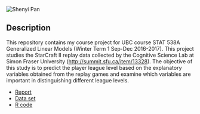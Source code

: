 ![Shenyi Pan](http://i.imgur.com/4l6r8pv.png)

## Description
This repository contains my course project for UBC course STAT 538A Generalized Linear Models (Winter Term 1 Sep-Dec 2016-2017). This project studies the StarCraft II replay data collected by the Cognitive Science Lab at Simon Fraser University (http://summit.sfu.ca/item/13328). The objective of this study is to predict the player league level based on the explanatory variables obtained from the replay games and examine which variables are important in distinguishing different league levels.

- [Report](https://github.com/roypan/STAT-538A/blob/master/project.pdf)
- [Data set](https://github.com/roypan/STAT-538A/blob/master/starcraft.csv)
- [R code](https://github.com/roypan/STAT-538A/blob/master/code.R)
